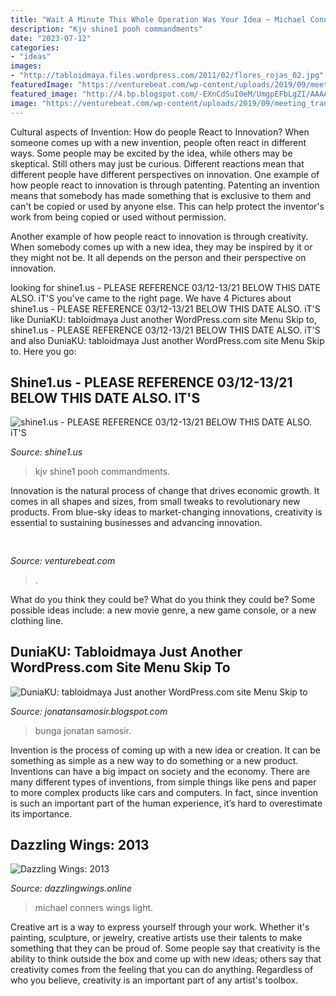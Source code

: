 ```yaml
---
title: "Wait A Minute This Whole Operation Was Your Idea ~ Michael Conners Wings Light"
description: "Kjv shine1 pooh commandments"
date: "2023-07-12"
categories:
- "ideas"
images:
- "http://tabloidmaya.files.wordpress.com/2011/02/flores_rojas_02.jpg"
featuredImage: "https://venturebeat.com/wp-content/uploads/2019/09/meeting_transcriptions_microsoft.png?w=768"
featured_image: "http://4.bp.blogspot.com/-EXnCdSuI0eM/UmgpEFbLgZI/AAAAAAAAAvo/xJvkUZFIY7w/s320/Broken+light+bulb+file000362203086.jpg"
image: "https://venturebeat.com/wp-content/uploads/2019/09/meeting_transcriptions_microsoft.png?w=768"
---
```



Cultural aspects of Invention: How do people React to Innovation?
When someone comes up with a new invention, people often react in different ways. Some people may be excited by the idea, while others may be skeptical. Still others may just be curious. Different reactions mean that different people have different perspectives on innovation. 
One example of how people react to innovation is through patenting. Patenting an invention means that somebody has made something that is exclusive to them and can't be copied or used by anyone else. This can help protect the inventor's work from being copied or used without permission. 

Another example of how people react to innovation is through creativity. When somebody comes up with a new idea, they may be inspired by it or they might not be. It all depends on the person and their perspective on innovation.

	

		
looking for shine1.us - PLEASE REFERENCE 03/12-13/21 BELOW THIS DATE ALSO. iT&#039;S you've came to the right page. We have 4 Pictures about shine1.us - PLEASE REFERENCE 03/12-13/21 BELOW THIS DATE ALSO. iT&#039;S like DuniaKU: tabloidmaya Just another WordPress.com site Menu Skip to, shine1.us - PLEASE REFERENCE 03/12-13/21 BELOW THIS DATE ALSO. iT&#039;S and also DuniaKU: tabloidmaya Just another WordPress.com site Menu Skip to. Here you go:
		
    
## Shine1.us - PLEASE REFERENCE 03/12-13/21 BELOW THIS DATE ALSO. IT&#039;S

<img loading=lazy src="http://shine1.us/yahoo_site_admin/assets/images/small_peace_dove.21160023_std.png" onerror="this.onerror=null;this.src='https://tse2.mm.bing.net/th?id=OIP.hcb0kviGiruDldPILui_zAAAAA&amp;pid=15.1';" alt="shine1.us - PLEASE REFERENCE 03/12-13/21 BELOW THIS DATE ALSO. iT&#039;S">

_Source: shine1.us_

>kjv shine1 pooh commandments. 

	

Innovation is the natural process of change that drives economic growth. It comes in all shapes and sizes, from small tweaks to revolutionary new products. From blue-sky ideas to market-changing innovations, creativity is essential to sustaining businesses and advancing innovation.

    
## 

<img loading=lazy src="https://venturebeat.com/wp-content/uploads/2019/09/meeting_transcriptions_microsoft.png?w=768" onerror="this.onerror=null;this.src='https://tse2.mm.bing.net/th?id=OIP.pZvjA7eLwXpnvbt1ZKRGAwHaE_&amp;pid=15.1';" alt="">

_Source: venturebeat.com_

>. 

	

What do you think they could be?
What do you think they could be? Some possible ideas include: a new movie genre, a new game console, or a new clothing line.

    
## DuniaKU: Tabloidmaya Just Another WordPress.com Site Menu Skip To

<img loading=lazy src="http://tabloidmaya.files.wordpress.com/2011/02/flores_rojas_02.jpg" onerror="this.onerror=null;this.src='https://tse2.mm.bing.net/th?id=OIP.DRoFLsesNcRdvXX5WLWOmAHaFj&amp;pid=15.1';" alt="DuniaKU: tabloidmaya Just another WordPress.com site Menu Skip to">

_Source: jonatansamosir.blogspot.com_

>bunga jonatan samosir. 

	

Invention is the process of coming up with a new idea or creation. It can be something as simple as a new way to do something or a new product. Inventions can have a big impact on society and the economy. There are many different types of inventions, from simple things like pens and paper to more complex products like cars and computers. In fact, since invention is such an important part of the human experience, it’s hard to overestimate its importance.

    
## Dazzling Wings: 2013

<img loading=lazy src="http://4.bp.blogspot.com/-EXnCdSuI0eM/UmgpEFbLgZI/AAAAAAAAAvo/xJvkUZFIY7w/s320/Broken+light+bulb+file000362203086.jpg" onerror="this.onerror=null;this.src='https://tse1.mm.bing.net/th?id=OIP.LzBdXZkJi_Nnme1msC1l7AAAAA&amp;pid=15.1';" alt="Dazzling Wings: 2013">

_Source: dazzlingwings.online_

>michael conners wings light. 

	

Creative art is a way to express yourself through your work. Whether it's painting, sculpture, or jewelry, creative artists use their talents to make something that they can be proud of. Some people say that creativity is the ability to think outside the box and come up with new ideas; others say that creativity comes from the feeling that you can do anything. Regardless of who you believe, creativity is an important part of any artist's toolbox.

